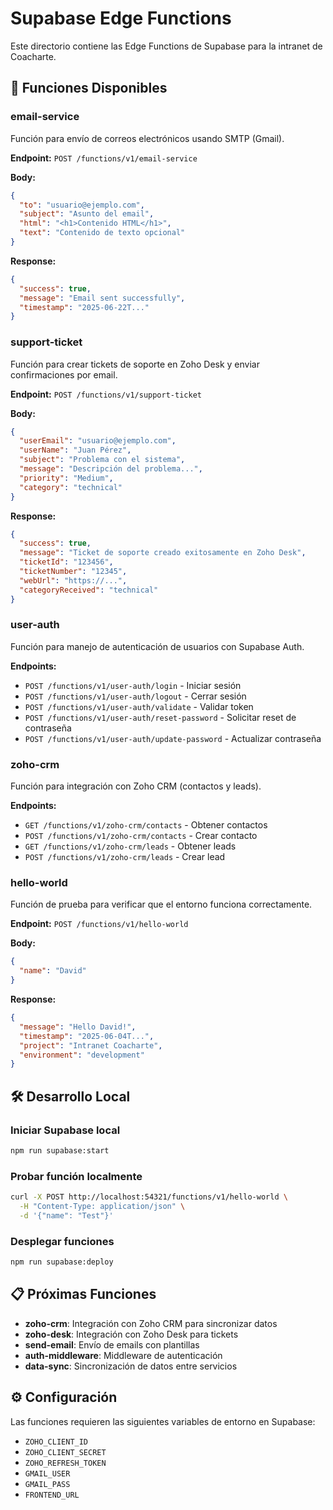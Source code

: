 # Supabase Edge Functions

Este directorio contiene las Edge Functions de Supabase para la intranet de
Coacharte.

## 🚀 Funciones Disponibles

### email-service

Función para envío de correos electrónicos usando SMTP (Gmail).

**Endpoint:** `POST /functions/v1/email-service`

**Body:**

```json
{
  "to": "usuario@ejemplo.com",
  "subject": "Asunto del email",
  "html": "<h1>Contenido HTML</h1>",
  "text": "Contenido de texto opcional"
}
```

**Response:**

```json
{
  "success": true,
  "message": "Email sent successfully",
  "timestamp": "2025-06-22T..."
}
```

### support-ticket

Función para crear tickets de soporte en Zoho Desk y enviar confirmaciones por
email.

**Endpoint:** `POST /functions/v1/support-ticket`

**Body:**

```json
{
  "userEmail": "usuario@ejemplo.com",
  "userName": "Juan Pérez",
  "subject": "Problema con el sistema",
  "message": "Descripción del problema...",
  "priority": "Medium",
  "category": "technical"
}
```

**Response:**

```json
{
  "success": true,
  "message": "Ticket de soporte creado exitosamente en Zoho Desk",
  "ticketId": "123456",
  "ticketNumber": "12345",
  "webUrl": "https://...",
  "categoryReceived": "technical"
}
```

### user-auth

Función para manejo de autenticación de usuarios con Supabase Auth.

**Endpoints:**

- `POST /functions/v1/user-auth/login` - Iniciar sesión
- `POST /functions/v1/user-auth/logout` - Cerrar sesión
- `POST /functions/v1/user-auth/validate` - Validar token
- `POST /functions/v1/user-auth/reset-password` - Solicitar reset de contraseña
- `POST /functions/v1/user-auth/update-password` - Actualizar contraseña

### zoho-crm

Función para integración con Zoho CRM (contactos y leads).

**Endpoints:**

- `GET /functions/v1/zoho-crm/contacts` - Obtener contactos
- `POST /functions/v1/zoho-crm/contacts` - Crear contacto
- `GET /functions/v1/zoho-crm/leads` - Obtener leads
- `POST /functions/v1/zoho-crm/leads` - Crear lead

### hello-world

Función de prueba para verificar que el entorno funciona correctamente.

**Endpoint:** `POST /functions/v1/hello-world`

**Body:**

```json
{
  "name": "David"
}
```

**Response:**

```json
{
  "message": "Hello David!",
  "timestamp": "2025-06-04T...",
  "project": "Intranet Coacharte",
  "environment": "development"
}
```

## 🛠️ Desarrollo Local

### Iniciar Supabase local

```bash
npm run supabase:start
```

### Probar función localmente

```bash
curl -X POST http://localhost:54321/functions/v1/hello-world \
  -H "Content-Type: application/json" \
  -d '{"name": "Test"}'
```

### Desplegar funciones

```bash
npm run supabase:deploy
```

## 📋 Próximas Funciones

- **zoho-crm**: Integración con Zoho CRM para sincronizar datos
- **zoho-desk**: Integración con Zoho Desk para tickets
- **send-email**: Envío de emails con plantillas
- **auth-middleware**: Middleware de autenticación
- **data-sync**: Sincronización de datos entre servicios

## ⚙️ Configuración

Las funciones requieren las siguientes variables de entorno en Supabase:

- `ZOHO_CLIENT_ID`
- `ZOHO_CLIENT_SECRET`
- `ZOHO_REFRESH_TOKEN`
- `GMAIL_USER`
- `GMAIL_PASS`
- `FRONTEND_URL`

